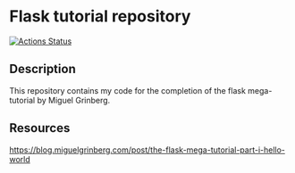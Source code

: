 # Flask tutorial repository

[![Actions Status](https://github.com/vmarmin/flask-tutorial/workflows/quality/badge.svg)](https://github.com/vmarmin/flask-tutorial/actions)

## Description

This repository contains my code for the completion of the flask mega-tutorial by
Miguel Grinberg.

## Resources

https://blog.miguelgrinberg.com/post/the-flask-mega-tutorial-part-i-hello-world